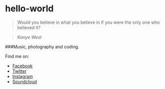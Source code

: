 # hello-world

> Would you believe in what you believe in if you were the only one who believed it?

> *Kanye West*

###Music, photography and coding.

Find me on:
 * [Facebook](http://facebook.com/mickbenjamins)
 * [Twitter](http://twitter.com/mickbenjamins)
 * [Instagram](http://instagram.com/mickbenjamins)
 * [Soundcloud](http://soundcloud.com/mickbenjamins)

